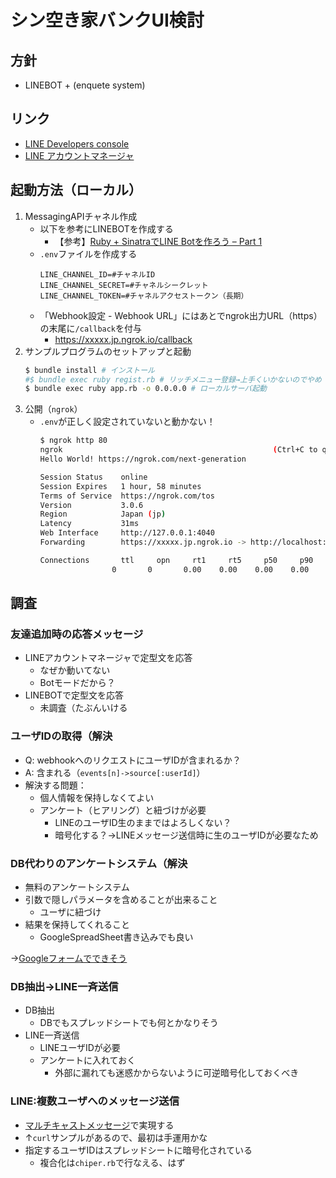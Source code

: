 シン空き家バンクUI検討
==

方針
--

* LINEBOT + (enquete system)


リンク
--

* [LINE Developers console](https://developers.line.biz/console/)
* [LINE アカウントマネージャ](https://manager.line.biz/)


起動方法（ローカル）
--

1. MessagingAPIチャネル作成
    * 以下を参考にLINEBOTを作成する
        * 【参考】[Ruby + SinatraでLINE Botを作ろう – Part 1](https://www.mizucoffee.com/archives/1076)
    * `.env`ファイルを作成する
        ```
        LINE_CHANNEL_ID=#チャネルID
        LINE_CHANNEL_SECRET=#チャネルシークレット
        LINE_CHANNEL_TOKEN=#チャネルアクセストークン（長期）
        ```
    * 「Webhook設定 - Webhook URL」にはあとでngrok出力URL（https）の末尾に`/callback`を付与
        * https://xxxxx.jp.ngrok.io/callback
1. サンプルプログラムのセットアップと起動
    ```sh
    $ bundle install # インストール
    #$ bundle exec ruby regist.rb # リッチメニュー登録→上手くいかないのでやめ
    $ bundle exec ruby app.rb -o 0.0.0.0 # ローカルサーバ起動
    ```
1. 公開（`ngrok`）
    * `.env`が正しく設定されていないと動かない！
        ```sh
        $ ngrok http 80
        ngrok                                               (Ctrl+C to quit)
        Hello World! https://ngrok.com/next-generation

        Session Status    online
        Session Expires   1 hour, 58 minutes
        Terms of Service  https://ngrok.com/tos
        Version           3.0.6
        Region            Japan (jp)
        Latency           31ms
        Web Interface     http://127.0.0.1:4040
        Forwarding        https://xxxxx.jp.ngrok.io -> http://localhost:4567

        Connections       ttl     opn     rt1     rt5     p50     p90
                        0       0       0.00    0.00    0.00    0.00
        ```


調査
--

### 友達追加時の応答メッセージ

* LINEアカウントマネージャで定型文を応答
    * なぜか動いてない
    * Botモードだから？
* LINEBOTで定型文を応答
    * 未調査（たぶんいける

### ユーザIDの取得（解決

* Q: webhookへのリクエストにユーザIDが含まれるか？
* A: 含まれる（`events[n]->source[:userId]`）
* 解決する問題：
    * 個人情報を保持しなくてよい
    * アンケート（ヒアリング）と紐づけが必要
        * LINEのユーザID生のままではよろしくない？
        * 暗号化する？→LINEメッセージ送信時に生のユーザIDが必要なため

### DB代わりのアンケートシステム（解決

* 無料のアンケートシステム
* 引数で隠しパラメータを含めることが出来ること
    * ユーザに紐づけ
* 結果を保持してくれること
    * GoogleSpreadSheet書き込みでも良い

→[Googleフォームでできそう](https://blog.nakachon.com/2016/12/22/how-to-add-url-parameter-for-google-form/)

### DB抽出→LINE一斉送信

* DB抽出
    * DBでもスプレッドシートでも何とかなりそう
* LINE一斉送信
    * LINEユーザIDが必要
    * アンケートに入れておく
        * 外部に漏れても迷惑かからないように可逆暗号化しておくべき

### LINE:複数ユーザへのメッセージ送信

* [マルチキャストメッセージ](https://developers.line.biz/ja/reference/messaging-api/#send-multicast-message)で実現する
* ↑`curl`サンプルがあるので、最初は手運用かな
* 指定するユーザIDはスプレッドシートに暗号化されている
    * 複合化は`chiper.rb`で行なえる、はず
